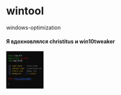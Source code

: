 # wintool
windows-optimization
<h4>Я вдохновлялся christitus и win10tweaker</h4>
<img src="https://github.com/conn01sseur/wintool/blob/main/photo_2024-04-12_06-11-54.jpg" alt="PNG" style="width:100px; height:100px"/>
